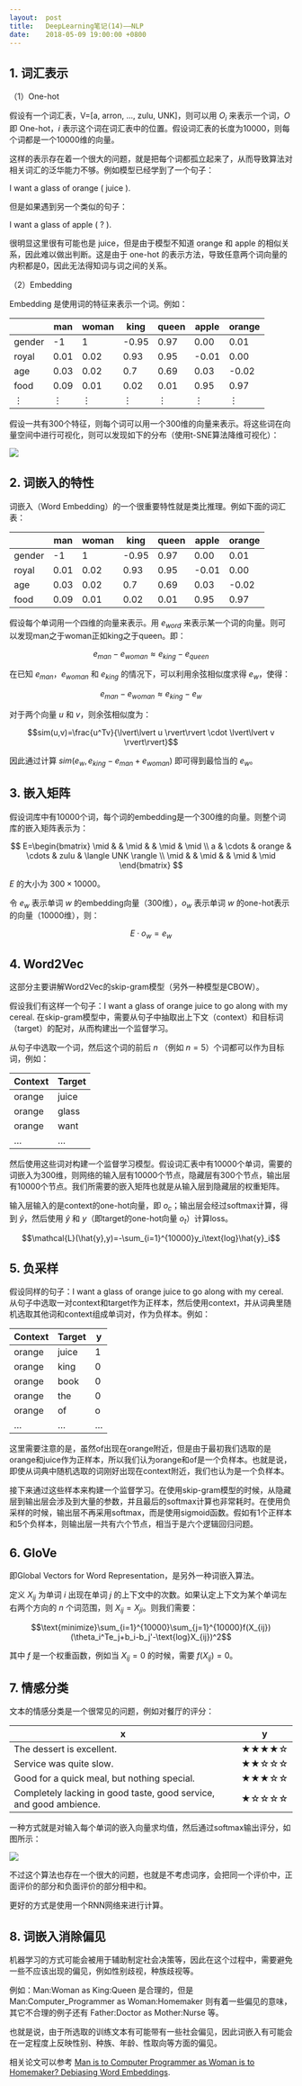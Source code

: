 ```yaml
---
layout:  post
title:   DeepLearning笔记(14)——NLP
date:    2018-05-09 19:00:00 +0800
---
```


## 1. 词汇表示

（1）One-hot

假设有一个词汇表，V=[a, arron, ..., zulu, UNK]，则可以用 $O_i$ 来表示一个词，$O$ 即 One-hot，$i$ 表示这个词在词汇表中的位置。假设词汇表的长度为10000，则每个词都是一个10000维的向量。

这样的表示存在着一个很大的问题，就是把每个词都孤立起来了，从而导致算法对相关词汇的泛华能力不够。例如模型已经学到了一个句子：

I want a glass of orange ( juice ).

但是如果遇到另一个类似的句子：

I want a glass of apple ( ? ).

很明显这里很有可能也是 juice，但是由于模型不知道 orange 和 apple 的相似关系，因此难以做出判断。这是由于 one-hot 的表示方法，导致任意两个词向量的内积都是0，因此无法得知词与词之间的关系。

（2）Embedding

Embedding 是使用词的特征来表示一个词。例如：

<table>
    <thead>
        <tr>
            <th></th>
            <th>man</th>
            <th>woman</th>
            <th>king</th>
            <th>queen</th>
            <th>apple</th>
            <th>orange</th>
        </tr>
    </thead>
    <tbody>
        <tr>
            <td>gender</td>
            <td>-1</td>
            <td>1</td>
            <td>-0.95</td>
            <td>0.97</td>
            <td>0.00</td>
            <td>0.01</td>
        </tr>
        <tr>
            <td>royal</td>
            <td>0.01</td>
            <td>0.02</td>
            <td>0.93</td>
            <td>0.95</td>
            <td>-0.01</td>
            <td>0.00</td>
        </tr>
        <tr>
            <td>age</td>
            <td>0.03</td>
            <td>0.02</td>
            <td>0.7</td>
            <td>0.69</td>
            <td>0.03</td>
            <td>-0.02</td>
        </tr>
        <tr>
            <td>food</td>
            <td>0.09</td>
            <td>0.01</td>
            <td>0.02</td>
            <td>0.01</td>
            <td>0.95</td>
            <td>0.97</td>
        </tr>
        <tr>
            <td>⋮</td>
            <td>⋮</td>
            <td>⋮</td>
            <td>⋮</td>
            <td>⋮</td>
            <td>⋮</td>
            <td>⋮</td>
        </tr>
    </tbody>
</table>

假设一共有300个特征，则每个词可以用一个300维的向量来表示。将这些词在向量空间中进行可视化，则可以发现如下的分布（使用t-SNE算法降维可视化）：

![](./img/2018/05/09/14-1.png)

## 2. 词嵌入的特性

词嵌入（Word Embedding）的一个很重要特性就是类比推理。例如下面的词汇表：

<table>
    <thead>
        <tr>
            <th></th>
            <th>man</th>
            <th>woman</th>
            <th>king</th>
            <th>queen</th>
            <th>apple</th>
            <th>orange</th>
        </tr>
    </thead>
    <tbody>
        <tr>
            <td>gender</td>
            <td>-1</td>
            <td>1</td>
            <td>-0.95</td>
            <td>0.97</td>
            <td>0.00</td>
            <td>0.01</td>
        </tr>
        <tr>
            <td>royal</td>
            <td>0.01</td>
            <td>0.02</td>
            <td>0.93</td>
            <td>0.95</td>
            <td>-0.01</td>
            <td>0.00</td>
        </tr>
        <tr>
            <td>age</td>
            <td>0.03</td>
            <td>0.02</td>
            <td>0.7</td>
            <td>0.69</td>
            <td>0.03</td>
            <td>-0.02</td>
        </tr>
        <tr>
            <td>food</td>
            <td>0.09</td>
            <td>0.01</td>
            <td>0.02</td>
            <td>0.01</td>
            <td>0.95</td>
            <td>0.97</td>
        </tr>
    </tbody>
</table>

假设每个单词用一个四维的向量来表示。用 $e_{word}$ 来表示某一个词的向量。则可以发现man之于woman正如king之于queen。即：

$$e_{man}-e_{woman} \approx e_{king}-e_{queen}$$

在已知 $e_{man}$，$e_{woman}$ 和 $e_{king}$ 的情况下，可以利用余弦相似度求得 $e_w$，使得：

$$e_{man}-e_{woman} \approx e_{king}-e_w$$

对于两个向量 $u$ 和 $v$，则余弦相似度为：

$$sim(u,v)=\frac{u^Tv}{\lvert\lvert u \rvert\rvert \cdot \lvert\lvert v \rvert\rvert}$$

因此通过计算 $sim(e_w,e_{king}-e_{man}+e_{woman})$ 即可得到最恰当的 $e_w$。

## 3. 嵌入矩阵

假设词库中有10000个词，每个词的embedding是一个300维的向量。则整个词库的嵌入矩阵表示为：

$$
E=\begin{bmatrix}
\mid & & \mid & & \mid & \mid \\
a & \cdots & orange & \cdots & zulu & \langle UNK \rangle \\
\mid & & \mid & & \mid & \mid
\end{bmatrix}
$$

$E$ 的大小为 $300\times10000$。

令 $e_w$ 表示单词 $w$ 的embedding向量（300维），$o_w$ 表示单词 $w$ 的one-hot表示的向量（10000维），则：

$$E \cdot o_w=e_w$$

## 4. Word2Vec

这部分主要讲解Word2Vec的skip-gram模型（另外一种模型是CBOW）。

假设我们有这样一个句子：I want a glass of orange juice to go along with my cereal. 在skip-gram模型中，需要从句子中抽取出上下文（context）和目标词（target）的配对，从而构建出一个监督学习。

从句子中选取一个词，然后这个词的前后 $n$ （例如 $n=5$）个词都可以作为目标词，例如：

<table>
	<thead>
		<tr>
			<th>Context</th>
			<th>Target</th>
		</tr>
	</thead>
	<tbody>
		<tr>
			<td>orange</td>
			<td>juice</td>
		</tr>
		<tr>
			<td>orange</td>
			<td>glass</td>
		</tr>
		<tr>
			<td>orange</td>
			<td>want</td>
		</tr>
		<tr>
			<td>…</td>
			<td>…</td>
		</tr>
	</tbody>
</table>

然后使用这些词对构建一个监督学习模型。假设词汇表中有10000个单词，需要的词嵌入为300维，则网络的输入层有10000个节点，隐藏层有300个节点，输出层有10000个节点。我们所需要的嵌入矩阵也就是从输入层到隐藏层的权重矩阵。

输入层输入的是context的one-hot向量，即 $o_c$；输出层会经过softmax计算，得到 $\hat{y}$，然后使用 $\hat{y}$ 和 $y$（即target的one-hot向量 $o_t$）计算loss。

$$\mathcal{L}(\hat{y},y)=-\sum_{i=1}^{10000}y_i\text{log}\hat{y}_i$$

## 5. 负采样

假设同样的句子：I want a glass of orange juice to go along with my cereal. 从句子中选取一对context和target作为正样本，然后使用context，并从词典里随机选取其他词和context组成单词对，作为负样本。例如：

<table>
	<thead>
		<tr>
			<th>Context</th>
			<th>Target</th>
			<th>y</th>
		</tr>
	</thead>
	<tbody>
		<tr>
			<td>orange</td>
			<td>juice</td>
			<td>1</td>
		</tr>
		<tr>
			<td>orange</td>
			<td>king</td>
			<td>0</td>
		</tr>
		<tr>
			<td>orange</td>
			<td>book</td>
			<td>0</td>
		</tr>
		<tr>
			<td>orange</td>
			<td>the</td>
			<td>0</td>
		</tr>
		<tr>
			<td>orange</td>
			<td>of</td>
			<td>o</td>
		</tr>
		<tr>
			<td>…</td>
			<td>…</td>
			<td>…</td>
		</tr>
	</tbody>
</table>

这里需要注意的是，虽然of出现在orange附近，但是由于最初我们选取的是orange和juice作为正样本，所以我们认为orange和of是一个负样本。也就是说，即使从词典中随机选取的词刚好出现在context附近，我们也认为是一个负样本。

接下来通过这些样本来构建一个监督学习。在使用skip-gram模型的时候，从隐藏层到输出层会涉及到大量的参数，并且最后的softmax计算也非常耗时。在使用负采样的时候，输出层不再采用softmax，而是使用sigmoid函数。假如有1个正样本和5个负样本，则输出层一共有六个节点，相当于是六个逻辑回归问题。

## 6. GloVe

即Global Vectors for Word Representation，是另外一种词嵌入算法。

定义 $X_{ij}$ 为单词 $i$ 出现在单词 $j$ 的上下文中的次数。如果认定上下文为某个单词左右两个方向的 $n$ 个词范围，则 $X_{ij}=X_{ji}$。则我们需要：

$$\text{minimize}\sum_{i=1}^{10000}\sum_{j=1}^{10000}f(X_{ij})(\theta_i^Te_j+b_i-b_j'-\text{log}X_{ij})^2$$

其中 $f$ 是一个权重函数，例如当 $X_{ij}=0$ 的时候，需要 $f(X_{ij})=0$。

## 7. 情感分类

文本的情感分类是一个很常见的问题，例如对餐厅的评分：

<table>
	<thead>
		<tr>
			<th>x</th>
			<th>y</th>
		</tr>
	</thead>
	<tbody>
		<tr>
			<td>The dessert is excellent.</td>
			<td>★★★★☆</td>
		</tr>
		<tr>
			<td>Service was quite slow.</td>
			<td>★★☆☆☆</td>
		</tr>
		<tr>
			<td>Good for a quick meal, but nothing special.</td>
			<td>★★★☆☆</td>
		</tr>
		<tr>
			<td>Completely lacking in good taste, good service, and good ambience.</td>
			<td>★☆☆☆☆</td>
		</tr>
	</tbody>
</table>

一种方式就是对输入每个单词的嵌入向量求均值，然后通过softmax输出评分，如图所示：

![](./img/2018/05/09/14-2.png)

不过这个算法也存在一个很大的问题，也就是不考虑词序，会把同一个评价中，正面评价的部分和负面评价的部分相中和。

更好的方式是使用一个RNN网络来进行计算。

## 8. 词嵌入消除偏见

机器学习的方式可能会被用于辅助制定社会决策等，因此在这个过程中，需要避免一些不应该出现的偏见，例如性别歧视，种族歧视等。

例如：Man:Woman as King:Queen 是合理的，但是 Man:Computer_Programmer as Woman:Homemaker 则有着一些偏见的意味，其它不合理的例子还有 Father:Doctor as Mother:Nurse 等。

也就是说，由于所选取的训练文本有可能带有一些社会偏见，因此词嵌入有可能会在一定程度上反映性别、种族、年龄、性取向等方面的偏见。

相关论文可以参考 [Man is to Computer Programmer as Woman is to Homemaker? Debiasing Word Embeddings](https://arxiv.org/abs/1607.06520).
